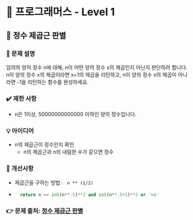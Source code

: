 # 🔔 프로그래머스 - Level 1
## 📑 정수 제곱근 판별
### 📌 문제 설명
임의의 양의 정수 n에 대해, n이 어떤 양의 정수 x의 제곱인지 아닌지 판단하려 합니다.
n이 양의 정수 x의 제곱이라면 x+1의 제곱을 리턴하고, n이 양의 정수 x의 제곱이 아니라면 -1을 리턴하는 함수를 완성하세요.

### ✔️ 제한 사항
- n은 1이상, 50000000000000 이하인 양의 정수입니다.


### 💡 아이디어
- n의 제곱근이 정수인지 확인 
    - n의 제곱근과 n의 내림한 수가 같으면 정수 


### 💬 개선사항
- 제곱근을 구하는 방법 : ` n ** (1/2)`
- ```python
    return n == int(n**.5)**2 and int(n**.5+1)**2 or 'no'
  ```
### 👉 문제 출처: [정수 제곱근 판별](https://programmers.co.kr/learn/courses/30/lessons/12934)


